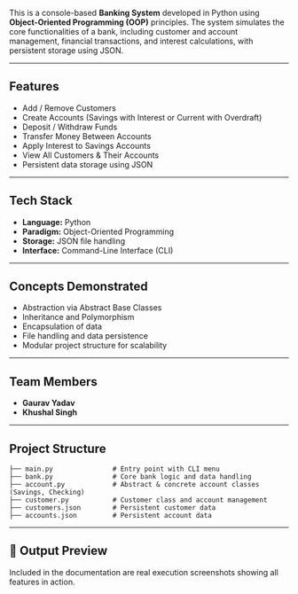 This is a console-based **Banking System** developed in Python using **Object-Oriented Programming (OOP)** principles. The system simulates the core functionalities of a bank, including customer and account management, financial transactions, and interest calculations, with persistent storage using JSON.

---

## Features

- Add / Remove Customers  
- Create Accounts (Savings with Interest or Current with Overdraft)  
- Deposit / Withdraw Funds  
- Transfer Money Between Accounts  
- Apply Interest to Savings Accounts  
- View All Customers & Their Accounts  
- Persistent data storage using JSON

---

## Tech Stack

- **Language:** Python  
- **Paradigm:** Object-Oriented Programming  
- **Storage:** JSON file handling  
- **Interface:** Command-Line Interface (CLI)

---

## Concepts Demonstrated

- Abstraction via Abstract Base Classes  
- Inheritance and Polymorphism  
- Encapsulation of data  
- File handling and data persistence  
- Modular project structure for scalability

---

## Team Members

- **Gaurav Yadav**
- **Khushal Singh** 

---

## Project Structure

```
├── main.py               # Entry point with CLI menu
├── bank.py               # Core bank logic and data handling
├── account.py            # Abstract & concrete account classes (Savings, Checking)
├── customer.py           # Customer class and account management
├── customers.json        # Persistent customer data
├── accounts.json         # Persistent account data
```

---

## 📸 Output Preview

Included in the documentation are real execution screenshots showing all features in action.
